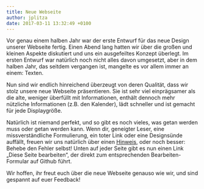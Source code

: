 ```yaml
---
title: Neue Webseite
author: jplitza
date: 2017-03-11 13:32:49 +0100
---
```


Vor genau einem halben Jahr war der erste Entwurf für das neue Design unserer
Webseite fertig. Einen Abend lang hatten wir über die großen und kleinen Aspekte
diskutiert und uns ein ausgefeiltes Konzept überlegt. Im ersten Entwurf war
natürlich noch nicht alles davon umgesetzt, aber in dem halben Jahr, das seitdem
vergangen ist, mangelte es vor allem immer an einem: Texten.

Nun sind wir endlich hinreichend überzeugt von deren Qualität, dass wir stolz
unsere neue Webseite präsentieren. Sie ist sehr viel einprägsamer als die alte,
weniger überfüllt mit Informationen, enthält dennoch mehr nützliche
Informationen (z.B. den Kalender), lädt schneller und ist gemacht für jede
Displaygröße.

Natürlich ist niemand perfekt, und so gibt es noch vieles, was getan werden muss
oder getan werden kann. Wenn dir, geneigter Leser, eine missverständliche
Formulierung, ein toter Link oder eine Designsünde auffällt, freuen wir uns
natürlich über einen [Hinweis](/kontakt.html), oder noch besser: Behebe den
Fehler selbst! Unten auf jeder Seite gibt es nun einen Link „Diese Seite
bearbeiten“, der direkt zum entsprechenden Bearbeiten-Formular auf Github führt.

Wir hoffen, ihr freut euch über die neue Webseite genauso wie wir, und sind
gespannt auf euer Feedback!
